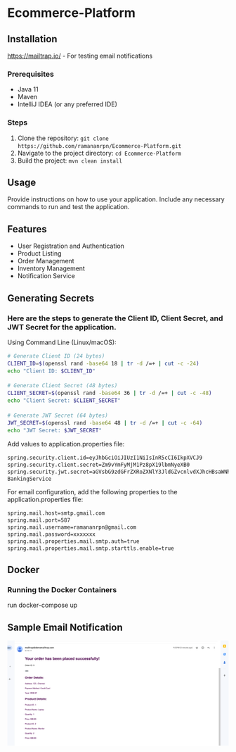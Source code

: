 # Ecommerce-Platform

## Installation
https://mailtrap.io/ - For testing email notifications

### Prerequisites
- Java 11
- Maven
- IntelliJ IDEA (or any preferred IDE)

### Steps
1. Clone the repository: `git clone https://github.com/ramananrpn/Ecommerce-Platform.git`
2. Navigate to the project directory: `cd Ecommerce-Platform`
3. Build the project: `mvn clean install`

## Usage
Provide instructions on how to use your application. Include any necessary commands to run and test the application.

## Features
- User Registration and Authentication
- Product Listing
- Order Management
- Inventory Management
- Notification Service

## Generating Secrets
### Here are the steps to generate the Client ID, Client Secret, and JWT Secret for the application.

Using Command Line (Linux/macOS):
```bash
# Generate Client ID (24 bytes)
CLIENT_ID=$(openssl rand -base64 18 | tr -d /=+ | cut -c -24)
echo "Client ID: $CLIENT_ID"

# Generate Client Secret (48 bytes)
CLIENT_SECRET=$(openssl rand -base64 36 | tr -d /=+ | cut -c -48)
echo "Client Secret: $CLIENT_SECRET"

# Generate JWT Secret (64 bytes)
JWT_SECRET=$(openssl rand -base64 48 | tr -d /=+ | cut -c -64)
echo "JWT Secret: $JWT_SECRET"
```

Add values to application.properties file:
```properties sample
spring.security.client.id=eyJhbGciOiJIUzI1NiIsInR5cCI6IkpXVCJ9
spring.security.client.secret=Zm9vYmFyMjM1Pz8pX19lbmNyeXB0
spring.security.jwt.secret=aGVsbG9zdGFrZXRoZXNlY3JldGZvcnlvdXJhcHBsaWNhdGlvbg# BankingService
```

For email configuration, add the following properties to the application.properties file:
```properties sample
spring.mail.host=smtp.gmail.com
spring.mail.port=587
spring.mail.username=ramananrpn@gmail.com
spring.mail.password=xxxxxxx
spring.mail.properties.mail.smtp.auth=true
spring.mail.properties.mail.smtp.starttls.enable=true
 ```

## Docker
### Running the Docker Containers
run docker-compose up

## Sample Email Notification
![img.png](img.png)


